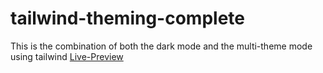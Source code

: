 # tailwind-theming-complete
This is the combination of both the dark mode and the multi-theme mode using tailwind
[Live-Preview](https://tailwind-theming.netlify.app)
